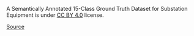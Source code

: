 A Semantically Annotated 15-Class Ground Truth Dataset for Substation Equipment is under [CC BY 4.0](https://creativecommons.org/licenses/by/4.0/legalcode) license.

[Source](https://zenodo.org/record/7884270)